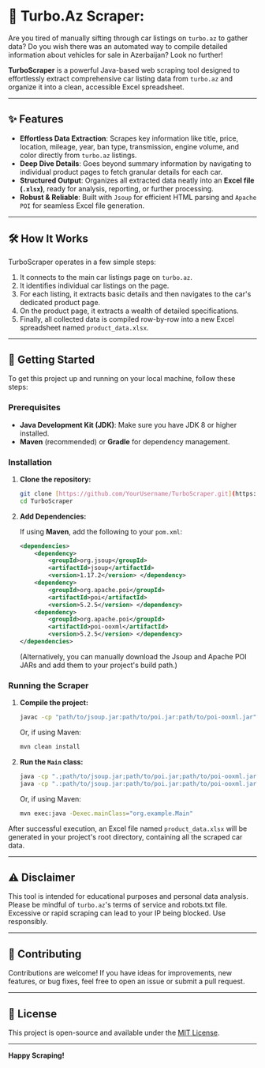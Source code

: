 # 🚗 Turbo.Az Scraper: 

Are you tired of manually sifting through car listings on `turbo.az` to gather data? Do you wish there was an automated way to compile detailed information about vehicles for sale in Azerbaijan? Look no further!

**TurboScraper** is a powerful Java-based web scraping tool designed to effortlessly extract comprehensive car listing data from `turbo.az` and organize it into a clean, accessible Excel spreadsheet.

---

## ✨ Features

* **Effortless Data Extraction**: Scrapes key information like title, price, location, mileage, year, ban type, transmission, engine volume, and color directly from `turbo.az` listings.
* **Deep Dive Details**: Goes beyond summary information by navigating to individual product pages to fetch granular details for each car.
* **Structured Output**: Organizes all extracted data neatly into an **Excel file (`.xlsx`)**, ready for analysis, reporting, or further processing.
* **Robust & Reliable**: Built with `Jsoup` for efficient HTML parsing and `Apache POI` for seamless Excel file generation.

---

## 🛠️ How It Works

TurboScraper operates in a few simple steps:

1.  It connects to the main car listings page on `turbo.az`.
2.  It identifies individual car listings on the page.
3.  For each listing, it extracts basic details and then navigates to the car's dedicated product page.
4.  On the product page, it extracts a wealth of detailed specifications.
5.  Finally, all collected data is compiled row-by-row into a new Excel spreadsheet named `product_data.xlsx`.

---

## 🚀 Getting Started

To get this project up and running on your local machine, follow these steps:

### Prerequisites

* **Java Development Kit (JDK)**: Make sure you have JDK 8 or higher installed.
* **Maven** (recommended) or **Gradle** for dependency management.

### Installation

1.  **Clone the repository:**
    ```bash
    git clone [https://github.com/YourUsername/TurboScraper.git](https://github.com/YourUsername/TurboScraper.git)
    cd TurboScraper
    ```

2.  **Add Dependencies:**

    If using **Maven**, add the following to your `pom.xml`:

    ```xml
    <dependencies>
        <dependency>
            <groupId>org.jsoup</groupId>
            <artifactId>jsoup</artifactId>
            <version>1.17.2</version> </dependency>
        <dependency>
            <groupId>org.apache.poi</groupId>
            <artifactId>poi</artifactId>
            <version>5.2.5</version> </dependency>
        <dependency>
            <groupId>org.apache.poi</groupId>
            <artifactId>poi-ooxml</artifactId>
            <version>5.2.5</version> </dependency>
    </dependencies>
    ```

    (Alternatively, you can manually download the Jsoup and Apache POI JARs and add them to your project's build path.)

### Running the Scraper

1.  **Compile the project:**
    ```bash
    javac -cp "path/to/jsoup.jar:path/to/poi.jar:path/to/poi-ooxml.jar" Main.java # Adjust paths as needed
    ```
    Or, if using Maven:
    ```bash
    mvn clean install
    ```

2.  **Run the `Main` class:**
    ```bash
    java -cp ".;path/to/jsoup.jar;path/to/poi.jar;path/to/poi-ooxml.jar" org.example.Main # Windows
    java -cp ".:path/to/jsoup.jar:path/to/poi.jar:path/to/poi-ooxml.jar" org.example.Main # macOS/Linux
    ```
    Or, if using Maven:
    ```bash
    mvn exec:java -Dexec.mainClass="org.example.Main"
    ```

After successful execution, an Excel file named `product_data.xlsx` will be generated in your project's root directory, containing all the scraped car data.

---

## ⚠️ Disclaimer

This tool is intended for educational purposes and personal data analysis. Please be mindful of `turbo.az`'s terms of service and robots.txt file. Excessive or rapid scraping can lead to your IP being blocked. Use responsibly.

---

## 🤝 Contributing

Contributions are welcome! If you have ideas for improvements, new features, or bug fixes, feel free to open an issue or submit a pull request.

---

## 📄 License

This project is open-source and available under the [MIT License](LICENSE).

---

**Happy Scraping!**
